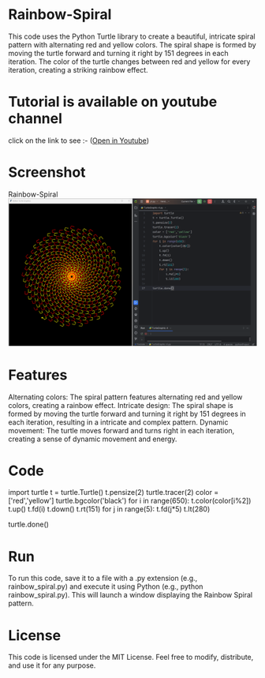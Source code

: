 # Rainbow-Spiral

This code uses the Python Turtle library to create a beautiful, intricate spiral pattern with alternating red and yellow colors. The spiral shape is formed by moving the turtle forward and turning it right by 151 degrees in each iteration. The color of the turtle changes between red and yellow for every iteration, creating a striking rainbow effect.

# Tutorial is available on youtube channel 
click on the link to see :- ([Open in Youtube]())

# Screenshot

Rainbow-Spiral
![screenshot](circularDesign.png)



# Features
Alternating colors: The spiral pattern features alternating red and yellow colors, creating a rainbow effect.
Intricate design: The spiral shape is formed by moving the turtle forward and turning it right by 151 degrees in each iteration, resulting in a intricate and complex pattern.
Dynamic movement: The turtle moves forward and turns right in each iteration, creating a sense of dynamic movement and energy.

# Code 
import turtle
t = turtle.Turtle()
t.pensize(2)
turtle.tracer(2)
color = ['red','yellow']
turtle.bgcolor('black')
for i in range(650):
    t.color(color[i%2])
    t.up()
    t.fd(i)
    t.down()
    t.rt(151)
    for j in range(5):
        t.fd(j*5)
        t.lt(280)

turtle.done()

# Run
To run this code, save it to a file with a .py extension (e.g., rainbow_spiral.py) and execute it using Python (e.g., python rainbow_spiral.py). This will launch a window displaying the Rainbow Spiral pattern.

# License
This code is licensed under the MIT License. Feel free to modify, distribute, and use it for any purpose.


